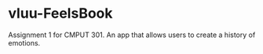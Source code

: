 # vluu-FeelsBook
Assignment 1 for CMPUT 301. An app that allows users to create a history of emotions.
